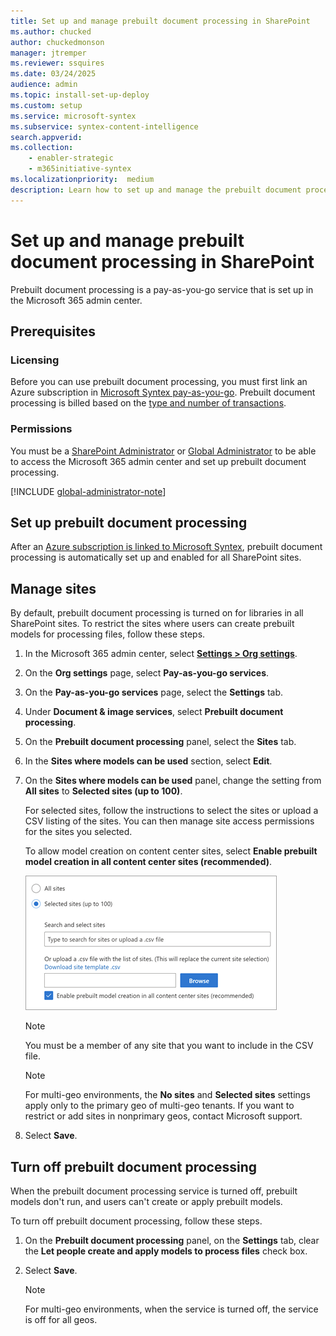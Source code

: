 ```yaml
---
title: Set up and manage prebuilt document processing in SharePoint
ms.author: chucked
author: chuckedmonson
manager: jtremper
ms.reviewer: ssquires
ms.date: 03/24/2025
audience: admin
ms.topic: install-set-up-deploy
ms.custom: setup
ms.service: microsoft-syntex
ms.subservice: syntex-content-intelligence
search.appverid: 
ms.collection: 
    - enabler-strategic
    - m365initiative-syntex
ms.localizationpriority:  medium
description: Learn how to set up and manage the prebuilt document processing service in SharePoint.
---
```


# Set up and manage prebuilt document processing in SharePoint

Prebuilt document processing is a pay-as-you-go service that is set up in the Microsoft 365 admin center.

## Prerequisites

### Licensing

Before you can use prebuilt document processing, you must first link an Azure subscription in [Microsoft Syntex pay-as-you-go](syntex-azure-billing.md). Prebuilt document processing is billed based on the [type and number of transactions](syntex-pay-as-you-go-services.md).

### Permissions

You must be a [SharePoint Administrator](/entra/identity/role-based-access-control/permissions-reference#sharepoint-administrator) or [Global Administrator](/entra/identity/role-based-access-control/permissions-reference#global-administrator) to be able to access the Microsoft 365 admin center and set up prebuilt document processing.

[!INCLUDE [global-administrator-note](../includes/global-administrator-note.md)]

## Set up prebuilt document processing

After an [Azure subscription is linked to Microsoft Syntex](syntex-azure-billing.md), prebuilt document processing is automatically set up and enabled for all SharePoint sites.

## Manage sites

By default, prebuilt document processing is turned on for libraries in all SharePoint sites. To restrict the sites where users can create prebuilt models for processing files, follow these steps.

1. In the Microsoft 365 admin center, select <a href="https://go.microsoft.com/fwlink/p/?linkid=2171997" target="_blank">**Settings > Org settings**</a>.

2. On the **Org settings** page, select **Pay-as-you-go services**.

3. On the **Pay-as-you-go services** page, select the **Settings** tab.

4. Under **Document & image services**, select **Prebuilt document processing**.

5. On the **Prebuilt document processing** panel, select the **Sites** tab.

6. In the **Sites where models can be used** section, select **Edit**.

7. On the **Sites where models can be used** panel, change the setting from **All sites** to **Selected sites (up to 100)**.

   For selected sites, follow the instructions to select the sites or upload a CSV listing of the sites. You can then manage site access permissions for the sites you selected.

   To allow model creation on content center sites, select **Enable prebuilt model creation in all content center sites (recommended)**.

    ![Screenshot of the site scoping settings showing the option to enable prebuilt model creation in the content center.](../media/content-understanding/prebuilt-site-settings.png)

    > [!NOTE]
    > You must be a member of any site that you want to include in the CSV file.

    > [!NOTE]
    > For multi-geo environments, the **No sites** and **Selected sites** settings apply only to the primary geo of multi-geo tenants. If you want to restrict or add sites in nonprimary geos, contact Microsoft support.

8. Select **Save**.

## Turn off prebuilt document processing

When the prebuilt document processing service is turned off, prebuilt models don't run, and users can't create or apply prebuilt models.

To turn off prebuilt document processing, follow these steps.

1. On the **Prebuilt document processing** panel, on the **Settings** tab, clear the **Let people create and apply models to process files** check box.

2. Select **Save**.

    > [!NOTE]
    > For multi-geo environments, when the service is turned off, the service is off for all geos.
